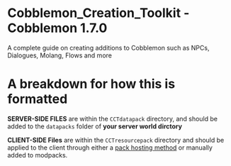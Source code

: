 # Cobblemon_Creation_Toolkit - Cobblemon 1.7.0
A complete guide on creating additions to Cobblemon such as NPCs, Dialogues, Molang, Flows and more

# A breakdown for how this is formatted

**SERVER-SIDE FILES** are within the ``CCTdatapack`` directory, and should be added to the ``datapacks`` folder of **your server world dirctory**


**CLIENT-SIDE Files** are within the ``CCTresourcepack`` directory and should be applied to the client through either a [pack hosting method](https://modrinth.com/mod/polymer)  or manually added to modpacks.
